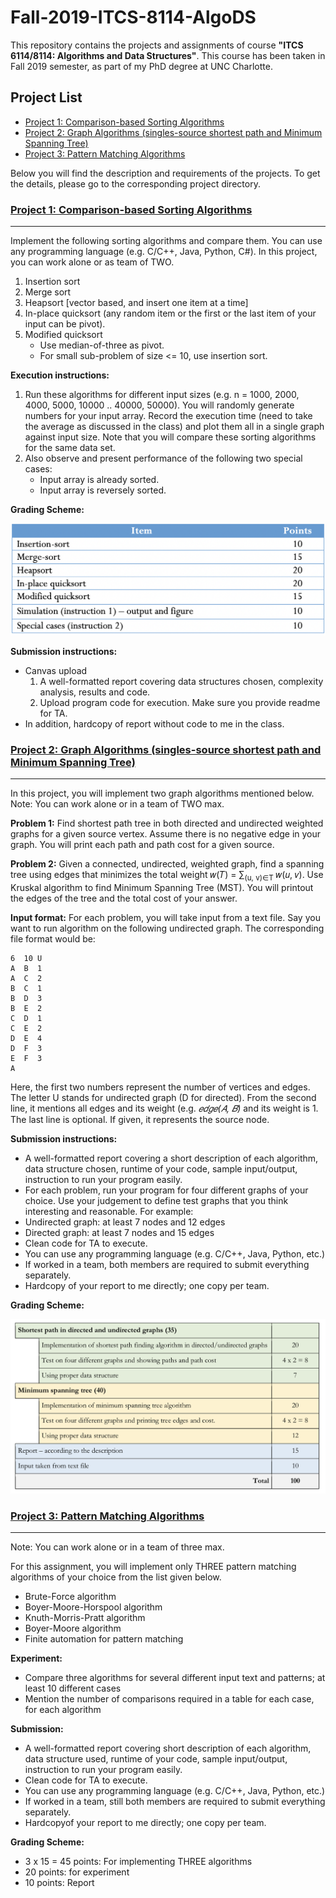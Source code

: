 # Fall-2019-ITCS-8114-AlgoDS
This repository contains the projects and assignments of course **"ITCS 6114/8114: Algorithms and Data Structures"**. This course has been taken in Fall 2019 semester, as part of my PhD degree at UNC Charlotte.

## Project List
* [Project 1: Comparison-based Sorting Algorithms](https://github.com/biqar/Fall-2019-ITCS-8114-AlgoDS/tree/master/project_1)
* [Project 2: Graph Algorithms (singles-source shortest path and Minimum Spanning Tree)](https://github.com/biqar/Fall-2019-ITCS-8114-AlgoDS/tree/master/project_2)
* [Project 3: Pattern Matching Algorithms](https://github.com/biqar/Fall-2019-ITCS-8114-AlgoDS/tree/master/project_3)

Below you will find the description and requirements of the projects. To get the details, please go to the corresponding project directory.

### [Project 1: Comparison-based Sorting Algorithms](https://github.com/biqar/Fall-2019-ITCS-8114-AlgoDS/tree/master/project_1)
---
Implement the following sorting algorithms and compare them. You can use any programming language (e.g. C/C++, Java, Python, C#). In this project, you can work alone or as team of TWO.

1. Insertion sort
2. Merge sort
3. Heapsort [vector based, and insert one item at a time]
4. In-place quicksort (any random item or the first or the last item of your input can be pivot).
5. Modified quicksort
    * Use median-of-three as pivot.
    * For small sub-problem of size <= 10, use insertion sort.

**Execution instructions:**

1. Run these algorithms for different input sizes (e.g. n = 1000, 2000, 4000, 5000, 10000 .. 40000, 50000). You will randomly generate numbers for your input array. Record the execution time (need to take the average as discussed in the class) and plot them all in a single graph against input size. Note that you will compare these sorting algorithms for the same data set.
2. Also observe and present performance of the following two special cases:
    * Input array is already sorted.
    * Input array is reversely sorted.

**Grading Scheme:**

![image for project_1 grading scheme](https://github.com/biqar/Fall-2019-ITCS-8114-AlgoDS/blob/master/project_1/resource/Rubrics.png)

**Submission instructions:**

* Canvas upload
  1. A well-formatted report covering data structures chosen, complexity analysis, results and code.
  2. Upload program code for execution. Make sure you provide readme for TA.
* In addition, hardcopy of report without code to me in the class.

### [Project 2: Graph Algorithms (singles-source shortest path and Minimum Spanning Tree)](https://github.com/biqar/Fall-2019-ITCS-8114-AlgoDS/tree/master/project_2)
---
In this project, you will implement two graph algorithms mentioned below. Note: You can work alone or in a team of TWO max.

**Problem 1:**
Find shortest path tree in both directed and undirected weighted graphs for a given source vertex. Assume there is no negative edge in your graph. You will print each path and path cost for a given source.

**Problem 2:**
Given a connected, undirected, weighted graph, find a spanning tree using edges that minimizes the total weight 𝑤(𝑇) = ∑<sub>(u, v)∈T</sub> 𝑤(𝑢, 𝑣). Use Kruskal algorithm to find Minimum Spanning Tree (MST). You will printout the edges of the tree and the total cost of your answer.

**Input format:**
For each problem, you will take input from a text file. Say you want to run algorithm on the following undirected graph. The corresponding file format would be:

```
6  10 U
A  B  1
A  C  2
B  C  1
B  D  3
B  E  2
C  D  1
C  E  2
D  E  4
D  F  3
E  F  3
A
```

Here, the first two numbers represent the number of vertices and edges. The letter U stands for undirected graph (D for directed). From the second line, it mentions all edges and its weight (e.g. *𝑒𝑑𝑔𝑒(𝐴, 𝐵)* and its weight is 1. The last line is optional. If given, it represents the source node.

**Submission instructions:**
* A well-formatted report covering a short description of each algorithm, data structure chosen, runtime of your code, sample input/output, instruction to run your program easily.
* For each problem, run your program for four different graphs of your choice. Use your judgement to define test graphs that you think interesting and reasonable. For example:
* Undirected graph: at least 7 nodes and 12 edges
* Directed graph: at least 7 nodes and 15 edges
* Clean code for TA to execute.
* You can use any programming language (e.g. C/C++, Java, Python, etc.)
* If worked in a team, both members are required to submit everything separately.
* Hardcopy of your report to me directly; one copy per team.

**Grading Scheme:**

![image for project_2 grading scheme](https://github.com/biqar/Fall-2019-ITCS-8114-AlgoDS/blob/master/project_2/report/P2-Rubrics.png)

### [Project 3: Pattern Matching Algorithms](https://github.com/biqar/Fall-2019-ITCS-8114-AlgoDS/tree/master/project_3)
---
Note: You can work alone or in a team of three max.

For this assignment, you will implement only THREE pattern matching algorithms of your choice from the list given below.

* Brute-Force algorithm
* Boyer-Moore-Horspool algorithm
* Knuth-Morris-Pratt algorithm
* Boyer-Moore algorithm
* Finite automation for pattern matching

**Experiment:**

* Compare three algorithms for several different input text and patterns; at least 10 different cases
* Mention the number of comparisons required in a table for each case, for each algorithm

**Submission:**

* A well-formatted report covering short description of each algorithm, data structure used, runtime of your code, sample input/output, instruction to run your program easily.
* Clean code for TA to execute.
* You can use any programming language (e.g. C/C++, Java, Python, etc.)
* If worked in a team, still both members are required to submit everything separately.
* Hardcopyof your report to me directly; one copy per team.

**Grading Scheme:**

* 3 x 15 = 45 points: For implementing THREE algorithms
* 20 points: for experiment
* 10 points: Report
